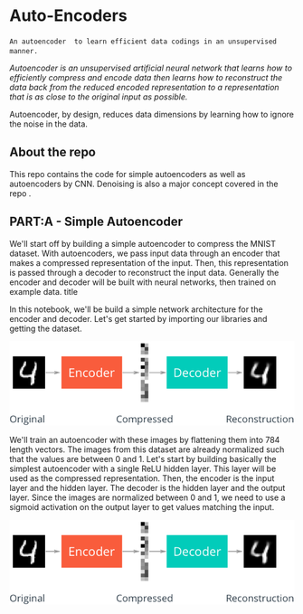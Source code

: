 # Auto-Encoders
`An autoencoder  to learn efficient data codings in an unsupervised manner.`

_Autoencoder is an unsupervised artificial neural network that learns how to efficiently compress and encode data then learns how to reconstruct the data back from the reduced encoded representation to a representation that is as close to the original input as possible._

Autoencoder, by design, reduces data dimensions by learning how to ignore the noise in the data.

## About the repo

This repo contains the code for simple autoencoders as well as autoencoders by CNN.
Denoising is also a major concept covered in the repo .

## PART:A - Simple Autoencoder


We'll start off by building a simple autoencoder to compress the MNIST dataset. With autoencoders, we pass input data through an encoder that makes a compressed representation of the input. Then, this representation is passed through a decoder to reconstruct the input data. Generally the encoder and decoder will be built with neural networks, then trained on example data. title

In this notebook, we'll be build a simple network architecture for the encoder and decoder. Let's get started by importing our libraries and getting the dataset.

![Simple Autoencoder](https://github.com/Ratna04priya/Auto-Encoders/blob/master/images/autoencoder_1.png)

We'll train an autoencoder with these images by flattening them into 784 length vectors. The images from this dataset are already normalized such that the values are between 0 and 1. Let's start by building basically the simplest autoencoder with a single ReLU hidden layer. This layer will be used as the compressed representation. Then, the encoder is the input layer and the hidden layer. The decoder is the hidden layer and the output layer. Since the images are normalized between 0 and 1, we need to use a sigmoid activation on the output layer to get values matching the input.

![Structure](https://github.com/Ratna04priya/Auto-Encoders/blob/master/images/autoencoder_1.png)
